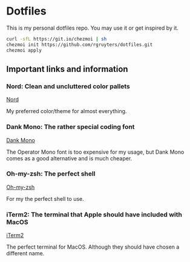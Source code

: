 # Dotfiles

This is my personal dotfiles repo. You may use it or get inspired by it.

```bash
curl -sfL https://git.io/chezmoi | sh
chezmoi init https://github.com/rgruyters/dotfiles.git
chezmoi apply
```

## Important links and information

### Nord: Clean and uncluttered color pallets
[Nord](https://nordtheme.com)

My preferred color/theme for almost everything.

### Dank Mono: The rather special coding font
[Dank Mono](https://dank.sh/)

The Operator Mono font is too expensive for my usage, but Dank Mono comes as
a good alternative and is much cheaper.

### Oh-my-zsh: The perfect shell
[Oh-my-zsh](https://ohmyz.sh/)

For my the perfect shell to use.

### iTerm2: The terminal that Apple should have included with MacOS
[iTerm2](https://iterm2.com)

The perfect terminal for MacOS. Although they should have chosen a different name.

